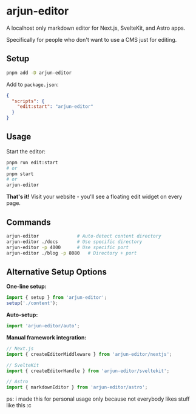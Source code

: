 # arjun-editor

A localhost only markdown editor for Next.js, SvelteKit, and Astro apps.

Specifically for people who don't want to use a CMS just for editing.

## Setup

```bash
pnpm add -D arjun-editor
```

Add to `package.json`:
```json
{
  "scripts": {
    "edit:start": "arjun-editor"
  }
}
```

## Usage

Start the editor:
```bash
pnpm run edit:start
# or
pnpm start  
# or
arjun-editor
```

**That's it!** Visit your website - you'll see a floating edit widget on every page.

## Commands

```bash
arjun-editor              # Auto-detect content directory
arjun-editor ./docs       # Use specific directory  
arjun-editor -p 4000      # Use specific port
arjun-editor ./blog -p 8080   # Directory + port
```

## Alternative Setup Options

**One-line setup:**
```ts
import { setup } from 'arjun-editor';
setup('./content');
```

**Auto-setup:**
```ts
import 'arjun-editor/auto';
```

**Manual framework integration:**
```ts
// Next.js
import { createEditorMiddleware } from 'arjun-editor/nextjs';

// SvelteKit  
import { createEditorHandle } from 'arjun-editor/sveltekit';

// Astro
import { markdownEditor } from 'arjun-editor/astro';
```

ps: i made this for personal usage only because not everybody likes stuff like this :c